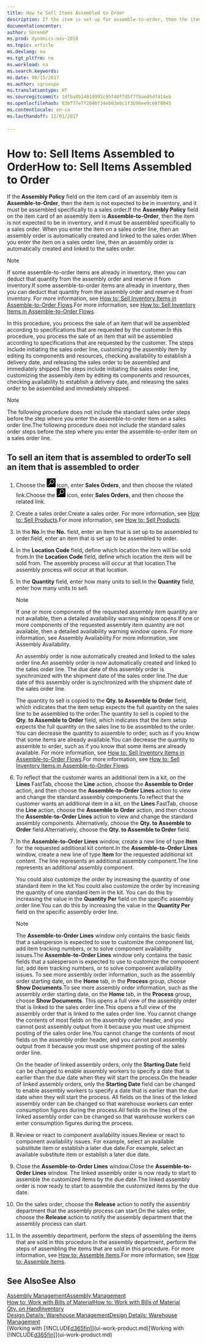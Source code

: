 ```yaml
---
title: How to Sell Items Assembled to Order
description: If the item is set up for assemble-to-order, then the item is not expected to be in inventory, and it must be assembled specifically to a sales order. When you enter the item on a sales order line, then an assembly order is automatically created and linked to the sales order.
documentationcenter: 
author: SorenGP
ms.prod: dynamics-nav-2018
ms.topic: article
ms.devlang: na
ms.tgt_pltfrm: na
ms.workload: na
ms.search.keywords: 
ms.date: 08/15/2017
ms.author: sgroespe
ms.translationtype: HT
ms.sourcegitcommit: 1dfba8b14019991c95f40ffd5f7fbaed5df414eb
ms.openlocfilehash: 03b777e7f2840f34eb03e8c1f3b96ee9c68f0045
ms.contentlocale: en-ca
ms.lasthandoff: 12/01/2017

---
```

# <a name="how-to-sell-items-assembled-to-order"></a><span data-ttu-id="82c7d-104">How to: Sell Items Assembled to Order</span><span class="sxs-lookup"><span data-stu-id="82c7d-104">How to: Sell Items Assembled to Order</span></span>
<span data-ttu-id="82c7d-105">If the **Assembly Policy** field on the item card of an assembly item is **Assemble-to-Order**, then the item is not expected to be in inventory, and it must be assembled specifically to a sales order.</span><span class="sxs-lookup"><span data-stu-id="82c7d-105">If the **Assembly Policy** field on the item card of an assembly item is **Assemble-to-Order**, then the item is not expected to be in inventory, and it must be assembled specifically to a sales order.</span></span> <span data-ttu-id="82c7d-106">When you enter the item on a sales order line, then an assembly order is automatically created and linked to the sales order.</span><span class="sxs-lookup"><span data-stu-id="82c7d-106">When you enter the item on a sales order line, then an assembly order is automatically created and linked to the sales order.</span></span>  

> [!NOTE]  
>  <span data-ttu-id="82c7d-107">If some assemble-to-order items are already in inventory, then you can deduct that quantity from the assembly order and reserve it from inventory.</span><span class="sxs-lookup"><span data-stu-id="82c7d-107">If some assemble-to-order items are already in inventory, then you can deduct that quantity from the assembly order and reserve it from inventory.</span></span> <span data-ttu-id="82c7d-108">For more information, see [How to: Sell Inventory Items in Assemble-to-Order Flows](assembly-how-to-sell-assemble-to-order-items-and-inventory-items-together.md).</span><span class="sxs-lookup"><span data-stu-id="82c7d-108">For more information, see [How to: Sell Inventory Items in Assemble-to-Order Flows](assembly-how-to-sell-assemble-to-order-items-and-inventory-items-together.md).</span></span>  

<span data-ttu-id="82c7d-109">In this procedure, you process the sale of an item that will be assembled according to specifications that are requested by the customer.</span><span class="sxs-lookup"><span data-stu-id="82c7d-109">In this procedure, you process the sale of an item that will be assembled according to specifications that are requested by the customer.</span></span> <span data-ttu-id="82c7d-110">The steps include initiating the sales order line, customizing the assembly item by editing its components and resources, checking availability to establish a delivery date, and releasing the sales order to be assembled and immediately shipped.</span><span class="sxs-lookup"><span data-stu-id="82c7d-110">The steps include initiating the sales order line, customizing the assembly item by editing its components and resources, checking availability to establish a delivery date, and releasing the sales order to be assembled and immediately shipped.</span></span>  

> [!NOTE]  
>  <span data-ttu-id="82c7d-111">The following procedure does not include the standard sales order steps before the step where you enter the assemble-to-order item on a sales order line.</span><span class="sxs-lookup"><span data-stu-id="82c7d-111">The following procedure does not include the standard sales order steps before the step where you enter the assemble-to-order item on a sales order line.</span></span>  

## <a name="to-sell-an-item-that-is-assembled-to-order"></a><span data-ttu-id="82c7d-112">To sell an item that is assembled to order</span><span class="sxs-lookup"><span data-stu-id="82c7d-112">To sell an item that is assembled to order</span></span>  
1.  <span data-ttu-id="82c7d-113">Choose the ![Search for Page or Report](media/ui-search/search_small.png "Search for Page or Report icon") icon, enter **Sales Orders**, and then choose the related link.</span><span class="sxs-lookup"><span data-stu-id="82c7d-113">Choose the ![Search for Page or Report](media/ui-search/search_small.png "Search for Page or Report icon") icon, enter **Sales Orders**, and then choose the related link.</span></span>  
2.  <span data-ttu-id="82c7d-114">Create a sales order.</span><span class="sxs-lookup"><span data-stu-id="82c7d-114">Create a sales order.</span></span> <span data-ttu-id="82c7d-115">For more information, see [How to: Sell Products](sales-how-sell-products.md).</span><span class="sxs-lookup"><span data-stu-id="82c7d-115">For more information, see [How to: Sell Products](sales-how-sell-products.md).</span></span>  
3.  <span data-ttu-id="82c7d-116">In the **No.**</span><span class="sxs-lookup"><span data-stu-id="82c7d-116">In the **No.**</span></span> <span data-ttu-id="82c7d-117">field, enter an item that is set up to be assembled to order.</span><span class="sxs-lookup"><span data-stu-id="82c7d-117">field, enter an item that is set up to be assembled to order.</span></span>  
4.  <span data-ttu-id="82c7d-118">In the **Location Code** field, define which location the item will be sold from.</span><span class="sxs-lookup"><span data-stu-id="82c7d-118">In the **Location Code** field, define which location the item will be sold from.</span></span> <span data-ttu-id="82c7d-119">The assembly process will occur at that location.</span><span class="sxs-lookup"><span data-stu-id="82c7d-119">The assembly process will occur at that location.</span></span>  
5.  <span data-ttu-id="82c7d-120">In the **Quantity** field, enter how many units to sell.</span><span class="sxs-lookup"><span data-stu-id="82c7d-120">In the **Quantity** field, enter how many units to sell.</span></span>  

    > [!NOTE]  
    >  <span data-ttu-id="82c7d-121">If one or more components of the requested assembly item quantity are not available, then a detailed availability warning window opens.</span><span class="sxs-lookup"><span data-stu-id="82c7d-121">If one or more components of the requested assembly item quantity are not available, then a detailed availability warning window opens.</span></span> <span data-ttu-id="82c7d-122">For more information, see Assembly Availability.</span><span class="sxs-lookup"><span data-stu-id="82c7d-122">For more information, see Assembly Availability.</span></span>  

    <span data-ttu-id="82c7d-123">An assembly order is now automatically created and linked to the sales order line.</span><span class="sxs-lookup"><span data-stu-id="82c7d-123">An assembly order is now automatically created and linked to the sales order line.</span></span> <span data-ttu-id="82c7d-124">The due date of this assembly order is synchronized with the shipment date of the sales order line.</span><span class="sxs-lookup"><span data-stu-id="82c7d-124">The due date of this assembly order is synchronized with the shipment date of the sales order line.</span></span>  

    <span data-ttu-id="82c7d-125">The quantity to sell is copied to the **Qty. to Assemble to Order** field, which indicates that the item setup expects the full quantity on the sales line to be assembled to the order.</span><span class="sxs-lookup"><span data-stu-id="82c7d-125">The quantity to sell is copied to the **Qty. to Assemble to Order** field, which indicates that the item setup expects the full quantity on the sales line to be assembled to the order.</span></span> <span data-ttu-id="82c7d-126">You can decrease the quantity to assemble to order, such as if you know that some items are already available.</span><span class="sxs-lookup"><span data-stu-id="82c7d-126">You can decrease the quantity to assemble to order, such as if you know that some items are already available.</span></span> <span data-ttu-id="82c7d-127">For more information, see [How to: Sell Inventory Items in Assemble-to-Order Flows](assembly-how-to-sell-inventory-items-in-assemble-to-order-flows.md).</span><span class="sxs-lookup"><span data-stu-id="82c7d-127">For more information, see [How to: Sell Inventory Items in Assemble-to-Order Flows](assembly-how-to-sell-inventory-items-in-assemble-to-order-flows.md).</span></span>  

6.  <span data-ttu-id="82c7d-128">To reflect that the customer wants an additional item in a kit, on the **Lines** FastTab, choose the **Line** action, choose the **Assemble to Order** action, and then choose the **Assemble-to-Order Lines** action to view and change the standard assembly components.</span><span class="sxs-lookup"><span data-stu-id="82c7d-128">To reflect that the customer wants an additional item in a kit, on the **Lines** FastTab, choose the **Line** action, choose the **Assemble to Order** action, and then choose the **Assemble-to-Order Lines** action to view and change the standard assembly components.</span></span> <span data-ttu-id="82c7d-129">Alternatively, choose the **Qty. to Assemble to Order** field.</span><span class="sxs-lookup"><span data-stu-id="82c7d-129">Alternatively, choose the **Qty. to Assemble to Order** field.</span></span>  
7.  <span data-ttu-id="82c7d-130">In the **Assemble-to-Order Lines** window, create a new line of type **Item** for the requested additional kit content.</span><span class="sxs-lookup"><span data-stu-id="82c7d-130">In the **Assemble-to-Order Lines** window, create a new line of type **Item** for the requested additional kit content.</span></span> <span data-ttu-id="82c7d-131">The line represents an additional assembly component.</span><span class="sxs-lookup"><span data-stu-id="82c7d-131">The line represents an additional assembly component.</span></span>  

    <span data-ttu-id="82c7d-132">You could also customize the order by increasing the quantity of one standard item in the kit.</span><span class="sxs-lookup"><span data-stu-id="82c7d-132">You could also customize the order by increasing the quantity of one standard item in the kit.</span></span> <span data-ttu-id="82c7d-133">You can do this by increasing the value in the **Quantity Per** field on the specific assembly order line.</span><span class="sxs-lookup"><span data-stu-id="82c7d-133">You can do this by increasing the value in the **Quantity Per** field on the specific assembly order line.</span></span>  

    > [!NOTE]  
    >  <span data-ttu-id="82c7d-134">The **Assemble-to-Order Lines** window only contains the basic fields that a salesperson is expected to use to customize the component list, add item tracking numbers, or to solve component availability issues.</span><span class="sxs-lookup"><span data-stu-id="82c7d-134">The **Assemble-to-Order Lines** window only contains the basic fields that a salesperson is expected to use to customize the component list, add item tracking numbers, or to solve component availability issues.</span></span> <span data-ttu-id="82c7d-135">To see more assembly order information, such as the assembly order starting date, on the **Home** tab, in the **Process** group, choose **Show Documents**.</span><span class="sxs-lookup"><span data-stu-id="82c7d-135">To see more assembly order information, such as the assembly order starting date, on the **Home** tab, in the **Process** group, choose **Show Documents**.</span></span> <span data-ttu-id="82c7d-136">This opens a full view of the assembly order that is linked to the sales order line.</span><span class="sxs-lookup"><span data-stu-id="82c7d-136">This opens a full view of the assembly order that is linked to the sales order line.</span></span> <span data-ttu-id="82c7d-137">You cannot change the contents of most fields on the assembly order header, and you cannot post assembly output from it because you must use shipment posting of the sales order line.</span><span class="sxs-lookup"><span data-stu-id="82c7d-137">You cannot change the contents of most fields on the assembly order header, and you cannot post assembly output from it because you must use shipment posting of the sales order line.</span></span>  
    >   
    >  <span data-ttu-id="82c7d-138">On the header of linked assembly orders, only the **Starting Date** field can be changed to enable assembly workers to specify a date that is earlier than the due date when they will start the process.</span><span class="sxs-lookup"><span data-stu-id="82c7d-138">On the header of linked assembly orders, only the **Starting Date** field can be changed to enable assembly workers to specify a date that is earlier than the due date when they will start the process.</span></span> <span data-ttu-id="82c7d-139">All fields on the lines of the linked assembly order can be changed so that warehouse workers can enter consumption figures during the process.</span><span class="sxs-lookup"><span data-stu-id="82c7d-139">All fields on the lines of the linked assembly order can be changed so that warehouse workers can enter consumption figures during the process.</span></span>  

8.  <span data-ttu-id="82c7d-140">Review or react to component availability issues.</span><span class="sxs-lookup"><span data-stu-id="82c7d-140">Review or react to component availability issues.</span></span> <span data-ttu-id="82c7d-141">For example, select an available substitute item or establish a later due date.</span><span class="sxs-lookup"><span data-stu-id="82c7d-141">For example, select an available substitute item or establish a later due date.</span></span>  
9. <span data-ttu-id="82c7d-142">Close the **Assemble-to-Order Lines** window.</span><span class="sxs-lookup"><span data-stu-id="82c7d-142">Close the **Assemble-to-Order Lines** window.</span></span> <span data-ttu-id="82c7d-143">The linked assembly order is now ready to start to assemble the customized items by the due date.</span><span class="sxs-lookup"><span data-stu-id="82c7d-143">The linked assembly order is now ready to start to assemble the customized items by the due date.</span></span>  
10. <span data-ttu-id="82c7d-144">On the sales order, choose the **Release** action to notify the assembly department that the assembly process can start.</span><span class="sxs-lookup"><span data-stu-id="82c7d-144">On the sales order, choose the **Release** action to notify the assembly department that the assembly process can start.</span></span>  
11. <span data-ttu-id="82c7d-145">In the assembly department, perform the steps of assembling the items that are sold in this procedure.</span><span class="sxs-lookup"><span data-stu-id="82c7d-145">In the assembly department, perform the steps of assembling the items that are sold in this procedure.</span></span> <span data-ttu-id="82c7d-146">For more information, see [How to: Assemble Items](assembly-how-to-assemble-items.md).</span><span class="sxs-lookup"><span data-stu-id="82c7d-146">For more information, see [How to: Assemble Items](assembly-how-to-assemble-items.md).</span></span>  

## <a name="see-also"></a><span data-ttu-id="82c7d-147">See Also</span><span class="sxs-lookup"><span data-stu-id="82c7d-147">See Also</span></span>  
[<span data-ttu-id="82c7d-148">Assembly Management</span><span class="sxs-lookup"><span data-stu-id="82c7d-148">Assembly Management</span></span>](assembly-assemble-items.md)  
[<span data-ttu-id="82c7d-149">How to: Work with Bills of Material</span><span class="sxs-lookup"><span data-stu-id="82c7d-149">How to: Work with Bills of Material</span></span>](inventory-how-work-BOMs.md)  
[<span data-ttu-id="82c7d-150">Qty. on Hand</span><span class="sxs-lookup"><span data-stu-id="82c7d-150">Inventory</span></span>](inventory-manage-inventory.md)  
[<span data-ttu-id="82c7d-151">Design Details: Warehouse Management</span><span class="sxs-lookup"><span data-stu-id="82c7d-151">Design Details: Warehouse Management</span></span>](design-details-warehouse-management.md)  
<span data-ttu-id="82c7d-152">[Working with [!INCLUDE[d365fin](includes/d365fin_md.md)]](ui-work-product.md)</span><span class="sxs-lookup"><span data-stu-id="82c7d-152">[Working with [!INCLUDE[d365fin](includes/d365fin_md.md)]](ui-work-product.md)</span></span>

